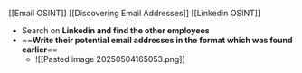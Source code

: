 [[Email OSINT]]
[[Discovering Email Addresses]]
[[Linkedin OSINT]]

- Search on **Linkedin and find the other employees** 
- ==**Write their potential email addresses in the format which was found earlier**==
	- ![[Pasted image 20250504165053.png]]